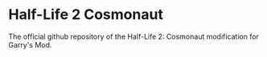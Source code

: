 # Half-Life 2 Cosmonaut
 The official github repository of the Half-Life 2: Cosmonaut modification for Garry's Mod.
